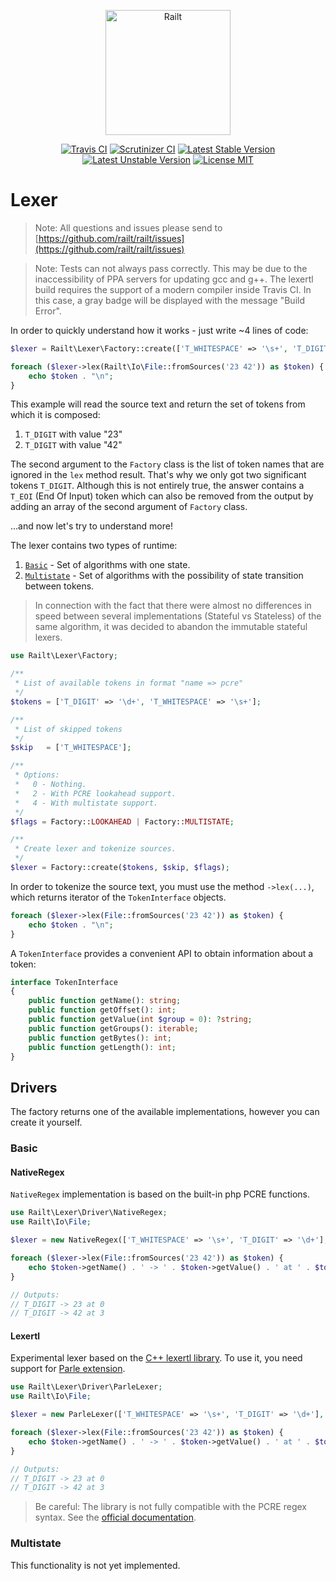 <p align="center">
    <img src="https://railt.org/images/logo-dark.svg" width="200" alt="Railt" />
</p>

<p align="center">
    <a href="https://travis-ci.org/railt/lexer"><img src="https://travis-ci.org/railt/lexer.svg?branch=1.4.x" alt="Travis CI" /></a>
    <a href="https://scrutinizer-ci.com/g/railt/lexer/?branch=1.4.x"><img src="https://scrutinizer-ci.com/g/railt/lexer/badges/quality-score.png?b=1.4.x" alt="Scrutinizer CI" /></a>
    <a href="https://packagist.org/packages/railt/lexer"><img src="https://poser.pugx.org/railt/lexer/version" alt="Latest Stable Version"></a>
    <a href="https://packagist.org/packages/railt/lexer"><img src="https://poser.pugx.org/railt/lexer/v/unstable" alt="Latest Unstable Version"></a>
    <a href="https://raw.githubusercontent.com/railt/lexer/master/LICENSE.md"><img src="https://poser.pugx.org/railt/lexer/license" alt="License MIT"></a>
</p>

# Lexer

> Note: All questions and issues please send 
to [https://github.com/railt/railt/issues](https://github.com/railt/railt/issues)

> Note: Tests can not always pass correctly. This may be due to the inaccessibility of 
PPA servers for updating gcc and g++. The lexertl build requires the support of a modern 
compiler inside Travis CI. In this case, a gray badge will be displayed with the message "Build Error".

In order to quickly understand how it works - just write ~4 lines of code:

```php
$lexer = Railt\Lexer\Factory::create(['T_WHITESPACE' => '\s+', 'T_DIGIT' => '\d+'], ['T_WHITESPACE']);

foreach ($lexer->lex(Railt\Io\File::fromSources('23 42')) as $token) {
    echo $token . "\n";
}
```

This example will read the source text and return the set of tokens from which it is composed:
1) `T_DIGIT` with value "23"
2) `T_DIGIT` with value "42"

The second argument to the `Factory` class is the list of token names that are ignored in the `lex` method result. 
That's why we only got two significant tokens `T_DIGIT`. Although this is not entirely true,
the answer contains a `T_EOI` (End Of Input) token which can also be removed from the output 
by adding an array of the second argument of `Factory` class.

...and now let's try to understand more!

The lexer contains two types of runtime:
1) [`Basic`](#basic) - Set of algorithms with one state.
2) [`Multistate`](#multistate) - Set of algorithms with the possibility of state transition between tokens.

> In connection with the fact that there were almost no differences in 
speed between several implementations (Stateful vs Stateless) of the same algorithm, 
it was decided to abandon the immutable stateful lexers.

```php
use Railt\Lexer\Factory;

/**
 * List of available tokens in format "name => pcre"
 */
$tokens = ['T_DIGIT' => '\d+', 'T_WHITESPACE' => '\s+'];

/**
 * List of skipped tokens
 */
$skip   = ['T_WHITESPACE'];

/**
 * Options:
 *   0 - Nothing.
 *   2 - With PCRE lookahead support.
 *   4 - With multistate support.
 */
$flags = Factory::LOOKAHEAD | Factory::MULTISTATE;

/**
 * Create lexer and tokenize sources. 
 */
$lexer = Factory::create($tokens, $skip, $flags);
```

In order to tokenize the source text, you must use the method `->lex(...)`, which returns 
iterator of the `TokenInterface` objects.

```php
foreach ($lexer->lex(File::fromSources('23 42')) as $token) {
    echo $token . "\n";
}
```

A `TokenInterface` provides a convenient API to obtain information about a token:

```php
interface TokenInterface
{
    public function getName(): string;
    public function getOffset(): int;
    public function getValue(int $group = 0): ?string;
    public function getGroups(): iterable;
    public function getBytes(): int;
    public function getLength(): int;
}
```

## Drivers

The factory returns one of the available implementations, however you can create it yourself.

### Basic

#### NativeRegex

`NativeRegex` implementation is based on the built-in php PCRE functions.

```php
use Railt\Lexer\Driver\NativeRegex;
use Railt\Io\File;

$lexer = new NativeRegex(['T_WHITESPACE' => '\s+', 'T_DIGIT' => '\d+'], ['T_WHITESPACE', 'T_EOI']);

foreach ($lexer->lex(File::fromSources('23 42')) as $token) {
    echo $token->getName() . ' -> ' . $token->getValue() . ' at ' . $token->getOffset() . "\n";
}

// Outputs:
// T_DIGIT -> 23 at 0
// T_DIGIT -> 42 at 3
```

#### Lexertl

Experimental lexer based on the 
[C++ lexertl library](https://github.com/BenHanson/lexertl). To use it, you 
need support for [Parle extension](http://php.net/manual/en/book.parle.php).

```php
use Railt\Lexer\Driver\ParleLexer;
use Railt\Io\File;

$lexer = new ParleLexer(['T_WHITESPACE' => '\s+', 'T_DIGIT' => '\d+'], ['T_WHITESPACE', 'T_EOI']);

foreach ($lexer->lex(File::fromSources('23 42')) as $token) {
    echo $token->getName() . ' -> ' . $token->getValue() . ' at ' . $token->getOffset() . "\n";
}

// Outputs:
// T_DIGIT -> 23 at 0
// T_DIGIT -> 42 at 3
```

> Be careful: The library is not fully compatible with the PCRE regex 
syntax. See the [official documentation](http://www.benhanson.net/lexertl.html).


### Multistate

This functionality is not yet implemented.
